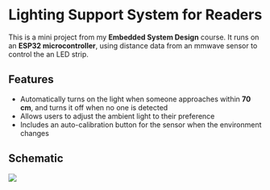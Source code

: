 
# Lighting Support System for Readers

This is a mini project from my **Embedded System Design** course. It runs on an **ESP32 microcontroller**, using distance data from an mmwave sensor to control the an LED strip.


## Features

- Automatically turns on the light when someone approaches within **70 cm**, and turns it off when no one is detected  
- Allows users to adjust the ambient light to their preference  
- Includes an auto-calibration button for the sensor when the environment changes
## Schematic
![](/Images/schematic.png)